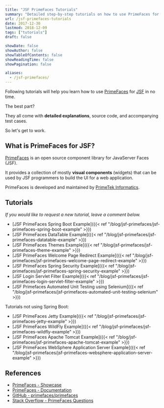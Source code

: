 ```yaml
---
title: "JSF PrimeFaces Tutorials"
summary: "Detailed step-by-step tutorials on how to use PrimeFaces for JSF."
url: /jsf-primefaces-tutorials
date: 2017-12-30
lastmod: 2018-12-09
tags: ["tutorials"]
draft: false

showDate: false
showAuthor: false
showTableOfContents: false
showReadingTime: false
showPagination: false

aliases:
  - /jsf-primefaces/
---
```


Following tutorials will help you learn how to use [PrimeFaces](https://en.wikipedia.org/wiki/PrimeFaces) for [JSF](https://en.wikipedia.org/wiki/JavaServer_Faces) in no time.

The best part?

They all come with **detailed explanations**, source code, and accompanying test cases.

So let's get to work.

## What is PrimeFaces for JSF?

[PrimeFaces](http://primefaces.org/) is an open source component library for JavaServer Faces (JSF).

It provides a collection of mostly **visual components** (widgets) that can be used by JSF programmers to build the UI for a web application.

PrimeFaces is developed and maintained by [PrimeTek Informatics](http://www.primetek.com.tr/).

## Tutorials

_If you would like to request a new tutorial, leave a comment below._

* [JSF PrimeFaces Spring Boot Example]({{< ref "/blog/jsf-primefaces/jsf-primefaces-spring-boot-example" >}})
* [JSF PrimeFaces DataTable Example]({{< ref "/blog/jsf-primefaces/jsf-primefaces-datatable-example" >}})
* [JSF PrimeFaces Themes Example]({{< ref "/blog/jsf-primefaces/jsf-primefaces-theme-example" >}})
* [JSF PrimeFaces Welcome Page Redirect Example]({{< ref "/blog/jsf-primefaces/jsf-primefaces-welcome-page-redirect-example" >}})
* [JSF PrimeFaces Spring Security Example]({{< ref "/blog/jsf-primefaces/jsf-primefaces-spring-security-example" >}})
* [JSF Login Servlet Filter Example]({{< ref "/blog/jsf-primefaces/jsf-primefaces-login-servlet-filter-example" >}})
* [JSF Primefaces Automated Unit Testing using Selenium]({{< ref "/blog/jsf-primefaces/jsf-primefaces-automated-unit-testing-selenium" >}})

Tutorials not using Spring Boot:

* [JSF PrimeFaces Jetty Example]({{< ref "/blog/jsf-primefaces/jsf-primefaces-jetty-example" >}})
* [JSF PrimeFaces WildFly Example]({{< ref "/blog/jsf-primefaces/jsf-primefaces-wildfly-example" >}})
* [JSF PrimeFaces Apache Tomcat Example]({{< ref "/blog/jsf-primefaces/jsf-primefaces-apache-tomcat-example" >}})
* [JSF PrimeFaces WebSphere Application Server Example]({{< ref "/blog/jsf-primefaces/jsf-primefaces-websphere-application-server-example" >}})

## References

* [PrimeFaces - Showcase](https://www.primefaces.org/showcase/)
* [PrimeFaces - Documentation](https://www.primefaces.org/documentation/)
* [GitHub - primefaces/primefaces](https://github.com/primefaces/primefaces)
* [Stack Overflow - PrimeFaces Questions](https://stackoverflow.com/questions/tagged/primefaces)
